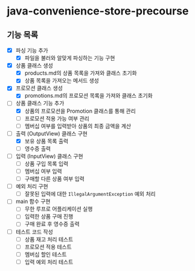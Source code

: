 # java-convenience-store-precourse

## 기능 목록
- [x] 파싱 기능 추가
  - [x] 파일을 불러와 알맞게 파싱하는 기능 구현
- [x] 상품 클래스 생성
  - [x] products.md의 상품 목록을 가져와 클래스 초기화
  - [x] 상품 목록을 가져오는 메서드 생성
- [x] 프로모션 클래스 생성
  - [x] promotions.md의 프로모션 목록을 가져와 클래스 초기화
- [ ] 상품 클래스 기능 추가
  - [x] 상품의 프로모션을 Promotion 클래스를 통해 관리
  - [ ] 프로모션 적용 가능 여부 관리
  - [ ] 멤버십 여부를 입력받아 상품의 최종 금액을 계산
- [ ] 출력 (OutputView) 클래스 구현
  - [x] 보유 상품 목록 출력
  - [ ] 영수증 출력
- [ ] 입력 (InputView) 클래스 구현
  - [ ] 상품 구입 목록 입력
  - [ ] 멤버십 여부 입력
  - [ ] 구매할 다른 상품 여부 입력
- [ ] 예외 처리 구현
  - [ ] 잘못된 입력에 대한 `IllegalArgumentException` 예외 처리
- [ ] main 함수 구현
  - [ ] 무한 루프로 어플리케이션 실행
  - [ ] 입력한 상품 구매 진행
  - [ ] 구매 완료 후 영수증 출력
- [ ] 테스트 코드 작성
  - [ ] 상품 재고 처리 테스트
  - [ ] 프로모션 적용 테스트
  - [ ] 멤버십 할인 테스트
  - [ ] 입력 예외 처리 테스트